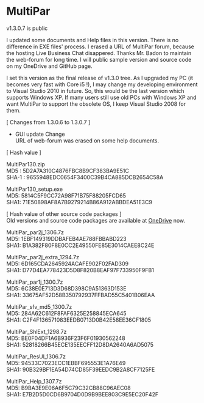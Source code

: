 # MultiPar

v1.3.0.7 is public

 I updated some documents and Help files in this version. 
There is no difference in EXE files' process. 
I erased a URL of MultiPar forum, because the hosting Live Business Chat disappered. 
Thanks Mr. Badon to maintain the web-forum for long time. 
I will public sample version and source code on my OneDrive and GitHub page.

 I set this version as the final release of v1.3.0 tree. 
As I upgraded my PC (it becomes very fast with Core i5 !), 
I may change my developing environment to Visual Studio 2010 in future. 
So, this would be the last version which supports Windows XP. 
If many users still use old PCs with Windows XP and want MultiPar to support the obsolete OS, 
I keep Visual Studio 2008 for them.


[ Changes from 1.3.0.6 to 1.3.0.7 ]

* GUI update
Change  
 URL of web-forum was erased on some help documents.  


[ Hash value ]

MultiPar130.zip  
MD5 : 5D2A7A310C4876FBC8B9CF383BA9E51C  
SHA-1 : 9655948EDC0654F3400C39B4CA885DCB2654C58A  

MultiPar130_setup.exe  
MD5: 5814C5F9CC72A98F71B75F88205FCD65  
SHA1: 71E50898AF8A7B9279214B86A912ABBDEA51E3C9  



[ Hash value of other source code packages ]  
 Old versions and source code packages are available at [OneDrive](https://1drv.ms/u/s!AtGhNMUyvbWOaSo1n_R8awJ_hg0?e=4V0gXu) now.  

MultiPar_par2j_1306.7z  
MD5: 1EBF149319DDBAFEB4AE788FBBABD223  
SHA1: B1A382F80F8E0CC2E49550FE85E3014CAEE8C24E  

MultiPar_par2j_extra_1294.7z  
MD5: 6D165CDA2645924ACAFE902F02FAD309  
SHA1: D77D4EA778423D5D8F820B8EAF97F733950F9FB1  

MultiPar_par1j_1300.7z  
MD5: 6C38E0E713D3D68D398C9A51363D153E  
SHA1: 33675AF52D58B350792937FFBAD55C5401B06EAA  

MultiPar_sfv_md5_1300.7z  
MD5: 284A62C612F8FAF6325E258845ECA645  
SHA1: C2F4F136571083EEDB0713D0B42E58EE36CF1805  

MultiPar_ShlExt_1298.7z  
MD5: BE0F04DF1A6B936F23F6F01930562248  
SHA1: 52818266B45ECE135EECFF12D8DA2640A6AD5075  

MultiPar_ResUI_1306.7z  
MD5: 94533C7023ECC1EBBF695553E1A76E49  
SHA1: 90B329BF1EA54D74CD85F39EEDC9B2A8CF7125FE  

MultiPar_Help_1307.7z  
MD5: B9BA3E9E06A6F5C79C32CB88C96AEC08  
SHA1: E7B2D5D0CD6B9704D0D9B9BEE803C9E5EC20F42F  
